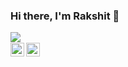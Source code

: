 ### Hi there, I'm Rakshit 👋

<p>
<a href="https://github.com/rakshitraj/rakshitraj">
  <img align="left" src="https://github-readme-stats.vercel.app/api?username=rakshitraj&count_private=true&show_icons=true&layout=compact" />
</a>
  
<br>
<a href="https://www.linkedin.com/in/rakshitraj/">
  <img align="left" alt="Rakshit's's Linkdein" width="22px" src="https://cdn.jsdelivr.net/npm/simple-icons@v3/icons/linkedin.svg" />
  
</a>
<a href="https://www.medium.com/@rakshitr/">
  <img align="left" alt="Rakshit's Blog" width="22px" src="https://cdn.jsdelivr.net/npm/simple-icons@v3/icons/medium.svg" />
</a>

</p>
<!--
<a href="https://github.com/rakshitraj/rakshitraj">
  <img align="left" src="https://github-readme-stats.vercel.app/api/top-langs/?username=rakshitraj&layout=compact" />
</a>



**rakshitraj/rakshitraj** is a ✨ _special_ ✨ repository because its `README.md` (this file) appears on your GitHub profile.

Here are some ideas to get you started:

- 🔭 I’m currently working on ...
- 🌱 I’m currently learning ...
- 👯 I’m looking to collaborate on ...
- 🤔 I’m looking for help with ...
- 💬 Ask me about ...
- 📫 How to reach me: ...
- 😄 Pronouns: ...
- ⚡ Fun fact: ...
-->
